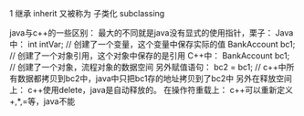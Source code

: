 1 继承 inherit 又被称为 子类化 subclassing

java与c++的一些区别：
最大的不同就是java没有显式的使用指针，栗子：
Java中：
int intVar; // 创建了一个变量，这个变量中保存实际的值
BankAccount bc1; // 创建了一个对象引用，这个对象中保存的是引用
C++中：
BankAccount bc1; // 创建了一个对象，流程对象的数据空间
另外赋值语句：
bc2 = bc1; // c++中所有数据都拷贝到bc2中，java中只把bc1存的地址拷贝到了bc2中
另外在释放空间上：
c++使用delete，java是自动释放的。
在操作符重载上：
c++可以重新定义+,*,=等，java不能